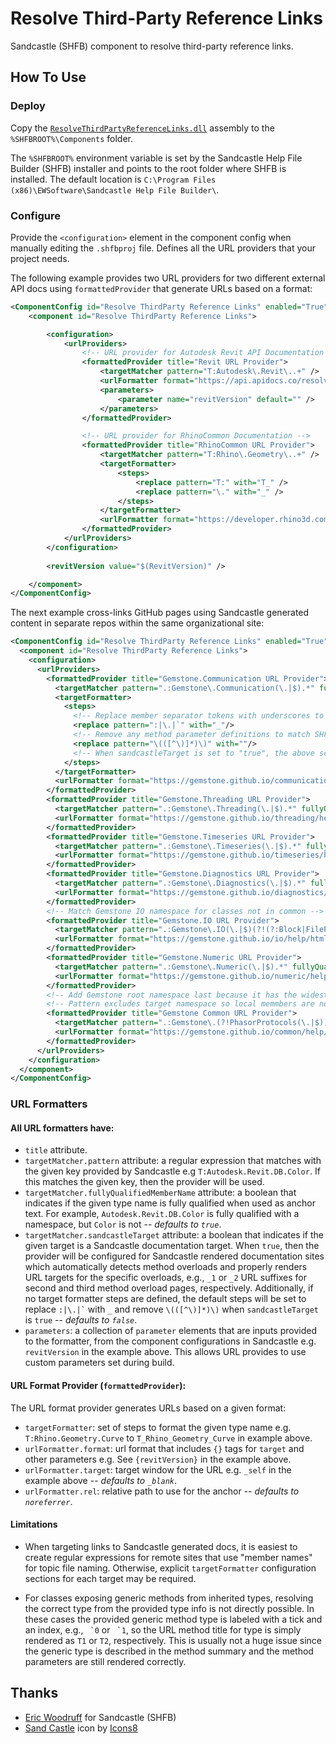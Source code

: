 # Resolve Third-Party Reference Links

Sandcastle (SHFB) component to resolve third-party reference links.

## How To Use

### Deploy

Copy the [`ResolveThirdPartyReferenceLinks.dll`](https://github.com/ritchiecarroll/ResolveThirdPartyReferenceLinks/releases) assembly to the `%SHFBROOT%\Components` folder.

The `%SHFBROOT%` environment variable is set by the Sandcastle Help File Builder (SHFB) installer and points to the root folder where SHFB is installed. The default location is `C:\Program Files (x86)\EWSoftware\Sandcastle Help File Builder\`.

### Configure

Provide the `<configuration>` element in the component config when manually editing the `.shfbproj` file. Defines  all the URL providers that your project needs.

The following example provides two URL providers for two different external API docs using `formattedProvider` that generate URLs based on a format:
```xml
<ComponentConfig id="Resolve ThirdParty Reference Links" enabled="True">
    <component id="Resolve ThirdParty Reference Links">

        <configuration>
            <urlProviders>
                <!-- URL provider for Autodesk Revit API Documentation -->
                <formattedProvider title="Revit URL Provider">
                    <targetMatcher pattern="T:Autodesk\.Revit\..+" />
                    <urlFormatter format="https://api.apidocs.co/resolve/revit/{revitVersion}/?asset_id={target}" />
                    <parameters>
                        <parameter name="revitVersion" default="" />
                    </parameters>
                </formattedProvider>

                <!-- URL provider for RhinoCommon Documentation -->
                <formattedProvider title="RhinoCommon URL Provider">
                    <targetMatcher pattern="T:Rhino\.Geometry\..+" />
                    <targetFormatter>
                        <steps>
                            <replace pattern="T:" with="T_" />
                            <replace pattern="\." with="_" />
                        </steps>
                    </targetFormatter>
                    <urlFormatter format="https://developer.rhino3d.com/api/RhinoCommon/html/{target}.htm" />
                </formattedProvider>
            </urlProviders>
        </configuration>
        
        <revitVersion value="$(RevitVersion)" />

    </component>
</ComponentConfig>
```

The next example cross-links GitHub pages using Sandcastle generated content in separate repos within the same organizational site:
```xml
<ComponentConfig id="Resolve ThirdParty Reference Links" enabled="True">
  <component id="Resolve ThirdParty Reference Links">
    <configuration>
      <urlProviders>
        <formattedProvider title="Gemstone.Communication URL Provider">
          <targetMatcher pattern=".:Gemstone\.Communication(\.|$).*" fullyQualifiedMemberName="false"/>
          <targetFormatter>
            <steps>
              <!-- Replace member separator tokens with underscores to match SHFB URL targets -->
              <replace pattern=":|\.|`" with="_"/>
              <!-- Remove any method parameter definitions to match SHFB URL targets -->
              <replace pattern="\(([^\)]*)\)" with=""/>
              <!-- When sandcastleTarget is set to "true", the above settings are the default -->
            </steps>
          </targetFormatter>
          <urlFormatter format="https://gemstone.github.io/communication/help/html/{target}.htm" target="_self"/>
        </formattedProvider>
        <formattedProvider title="Gemstone.Threading URL Provider">
          <targetMatcher pattern=".:Gemstone\.Threading(\.|$).*" fullyQualifiedMemberName="false" sandcastleTarget="true"/>
          <urlFormatter format="https://gemstone.github.io/threading/help/html/{target}.htm" target="_self"/>
        </formattedProvider>
        <formattedProvider title="Gemstone.Timeseries URL Provider">
          <targetMatcher pattern=".:Gemstone\.Timeseries(\.|$).*" fullyQualifiedMemberName="false" sandcastleTarget="true"/>
          <urlFormatter format="https://gemstone.github.io/timeseries/help/html/{target}.htm" target="_self"/>
        </formattedProvider>
        <formattedProvider title="Gemstone.Diagnostics URL Provider">
          <targetMatcher pattern=".:Gemstone\.Diagnostics(\.|$).*" fullyQualifiedMemberName="false" sandcastleTarget="true"/>
          <urlFormatter format="https://gemstone.github.io/diagnostics/help/html/{target}.htm" target="_self"/>
        </formattedProvider>
        <!-- Match Gemstone IO namespace for classes not in common -->
        <formattedProvider title="Gemstone.IO URL Provider">
          <targetMatcher pattern=".:Gemstone\.IO(\.|$)(?!(?:Block|FilePath|Parsing\.I?Binary|Parsing\.Boolean|Parsing\.ISupportBinary|Parsing\.StringParser)).*" fullyQualifiedMemberName="false" sandcastleTarget="true"/>
          <urlFormatter format="https://gemstone.github.io/io/help/html/{target}.htm" target="_self"/>
        </formattedProvider>
        <formattedProvider title="Gemstone.Numeric URL Provider">
          <targetMatcher pattern=".:Gemstone\.Numeric(\.|$).*" fullyQualifiedMemberName="false" sandcastleTarget="true"/>
          <urlFormatter format="https://gemstone.github.io/numeric/help/html/{target}.htm" target="_self"/>
        </formattedProvider>
        <!-- Add Gemstone root namespace last because it has the widest match criteria -->
        <!-- Pattern excludes target namespace so local memmbers are not redirected to common -->
        <formattedProvider title="Gemstone Common URL Provider">
          <targetMatcher pattern=".:Gemstone\.(?!PhasorProtocols(\.|$)).*" fullyQualifiedMemberName="false" sandcastleTarget="true"/>
          <urlFormatter format="https://gemstone.github.io/common/help/html/{target}.htm" target="_self"/>
        </formattedProvider>
      </urlProviders>
    </configuration>
  </component>
</ComponentConfig>
```

### URL Formatters

#### All URL formatters have:

* `title` attribute.
* `targetMatcher.pattern` attribute: a regular expression that matches with the given key provided by Sandcastle e.g `T:Autodesk.Revit.DB.Color`. If this matches the given key, then the provider will be used.
* `targetMatcher.fullyQualifiedMemberName` attribute: a boolean that indicates if the given type name is fully qualified when used as anchor text. For example, `Autodesk.Revit.DB.Color` is fully qualified with a namespace, but `Color` is not -- _defaults to `true`_.
* `targetMatcher.sandcastleTarget` attribute: a boolean that indicates if the given target is a Sandcastle documentation target. When `true`, then the provider will be configured for Sandcastle rendered documentation sites which automatically detects method overloads and properly renders URL targets for the specific overloads, e.g., `_1` or `_2` URL suffixes for second and third method overload pages, respectively. Additionally, if no target formatter steps are defined, the default steps will be set to replace `` :|\.|` `` with `_` and remove `\(([^\)]*)\)` when `sandcastleTarget` is `true` -- _defaults to `false`_.
* `parameters`: a collection of `parameter` elements that are inputs provided to the formatter, from the component configurations in Sandcastle e.g. `revitVersion` in the example above. This allows URL provides to use custom parameters set during build.


#### URL Format Provider (`formattedProvider`):

The URL format provider generates URLs based on a given format:

* `targetFormatter`: set of steps to format the given type name e.g. `T:Rhino.Geometry.Curve` to `T_Rhino_Geometry_Curve` in example above.
* `urlFormatter.format`: url format that includes `{}` tags for `target` and other parameters e.g. See `{revitVersion}` in the example above.
* `urlFormatter.target`: target window for the URL e.g. `_self` in the example above -- _defaults to `_blank`_.
* `urlFormatter.rel`: relative path to use for the anchor -- _defaults to `noreferrer`_.

 #### Limitations

* When targeting links to Sandcastle generated docs, it is easiest to create regular expressions for remote sites that use "member names" for topic file naming. Otherwise, explicit `targetFormatter` configuration sections for each target may be required.

* For classes exposing generic methods from inherited types, resolving the correct type from the provided type info is not directly possible. In these cases the provided generic method type is labeled with a tick and an index, e.g., `` `0`` or `` `1``, so the URL method title for type is simply rendered as `T1` or `T2`, respectively. This is usually not a huge issue since the generic type is described in the method summary and the method parameters are still rendered correctly.

## Thanks

- [Eric Woodruff](https://github.com/EWSoftware/SHFB) for Sandcastle (SHFB)
- [Sand Castle](https://icons8.com/icon/Y8hpNo5KuUdv/sand-castle) icon by [Icons8](https://icons8.com)
